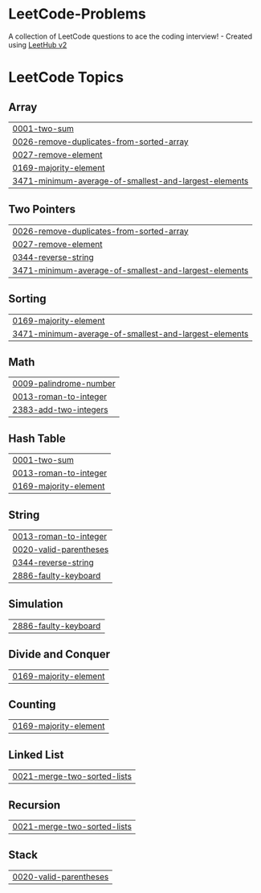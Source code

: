 # LeetCode-Problems
A collection of LeetCode questions to ace the coding interview! - Created using [LeetHub v2](https://github.com/arunbhardwaj/LeetHub-2.0)

<!---LeetCode Topics Start-->
# LeetCode Topics
## Array
|  |
| ------- |
| [0001-two-sum](https://github.com/HaiderIjaz5/LeetCode-Problems/tree/master/0001-two-sum) |
| [0026-remove-duplicates-from-sorted-array](https://github.com/HaiderIjaz5/LeetCode-Problems/tree/master/0026-remove-duplicates-from-sorted-array) |
| [0027-remove-element](https://github.com/HaiderIjaz5/LeetCode-Problems/tree/master/0027-remove-element) |
| [0169-majority-element](https://github.com/HaiderIjaz5/LeetCode-Problems/tree/master/0169-majority-element) |
| [3471-minimum-average-of-smallest-and-largest-elements](https://github.com/HaiderIjaz5/LeetCode-Problems/tree/master/3471-minimum-average-of-smallest-and-largest-elements) |
## Two Pointers
|  |
| ------- |
| [0026-remove-duplicates-from-sorted-array](https://github.com/HaiderIjaz5/LeetCode-Problems/tree/master/0026-remove-duplicates-from-sorted-array) |
| [0027-remove-element](https://github.com/HaiderIjaz5/LeetCode-Problems/tree/master/0027-remove-element) |
| [0344-reverse-string](https://github.com/HaiderIjaz5/LeetCode-Problems/tree/master/0344-reverse-string) |
| [3471-minimum-average-of-smallest-and-largest-elements](https://github.com/HaiderIjaz5/LeetCode-Problems/tree/master/3471-minimum-average-of-smallest-and-largest-elements) |
## Sorting
|  |
| ------- |
| [0169-majority-element](https://github.com/HaiderIjaz5/LeetCode-Problems/tree/master/0169-majority-element) |
| [3471-minimum-average-of-smallest-and-largest-elements](https://github.com/HaiderIjaz5/LeetCode-Problems/tree/master/3471-minimum-average-of-smallest-and-largest-elements) |
## Math
|  |
| ------- |
| [0009-palindrome-number](https://github.com/HaiderIjaz5/LeetCode-Problems/tree/master/0009-palindrome-number) |
| [0013-roman-to-integer](https://github.com/HaiderIjaz5/LeetCode-Problems/tree/master/0013-roman-to-integer) |
| [2383-add-two-integers](https://github.com/HaiderIjaz5/LeetCode-Problems/tree/master/2383-add-two-integers) |
## Hash Table
|  |
| ------- |
| [0001-two-sum](https://github.com/HaiderIjaz5/LeetCode-Problems/tree/master/0001-two-sum) |
| [0013-roman-to-integer](https://github.com/HaiderIjaz5/LeetCode-Problems/tree/master/0013-roman-to-integer) |
| [0169-majority-element](https://github.com/HaiderIjaz5/LeetCode-Problems/tree/master/0169-majority-element) |
## String
|  |
| ------- |
| [0013-roman-to-integer](https://github.com/HaiderIjaz5/LeetCode-Problems/tree/master/0013-roman-to-integer) |
| [0020-valid-parentheses](https://github.com/HaiderIjaz5/LeetCode-Problems/tree/master/0020-valid-parentheses) |
| [0344-reverse-string](https://github.com/HaiderIjaz5/LeetCode-Problems/tree/master/0344-reverse-string) |
| [2886-faulty-keyboard](https://github.com/HaiderIjaz5/LeetCode-Problems/tree/master/2886-faulty-keyboard) |
## Simulation
|  |
| ------- |
| [2886-faulty-keyboard](https://github.com/HaiderIjaz5/LeetCode-Problems/tree/master/2886-faulty-keyboard) |
## Divide and Conquer
|  |
| ------- |
| [0169-majority-element](https://github.com/HaiderIjaz5/LeetCode-Problems/tree/master/0169-majority-element) |
## Counting
|  |
| ------- |
| [0169-majority-element](https://github.com/HaiderIjaz5/LeetCode-Problems/tree/master/0169-majority-element) |
## Linked List
|  |
| ------- |
| [0021-merge-two-sorted-lists](https://github.com/HaiderIjaz5/LeetCode-Problems/tree/master/0021-merge-two-sorted-lists) |
## Recursion
|  |
| ------- |
| [0021-merge-two-sorted-lists](https://github.com/HaiderIjaz5/LeetCode-Problems/tree/master/0021-merge-two-sorted-lists) |
## Stack
|  |
| ------- |
| [0020-valid-parentheses](https://github.com/HaiderIjaz5/LeetCode-Problems/tree/master/0020-valid-parentheses) |
<!---LeetCode Topics End-->